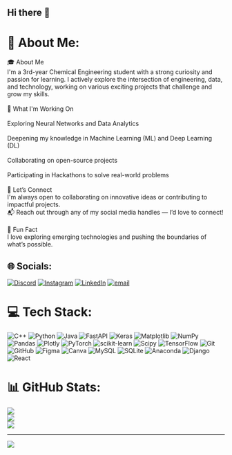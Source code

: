 ## Hi there 👋

<!--
**SuryaKameshMantha/SuryaKameshMantha** is a ✨ _special_ ✨ repository because its `README.md` (this file) appears on your GitHub profile.

Here are some ideas to get you started:

- 🔭 I’m currently working on ...
- 🌱 I’m currently learning ...
- 👯 I’m looking to collaborate on ...
- 🤔 I’m looking for help with ...
- 💬 Ask me about ...
- 📫 How to reach me: ...
- 😄 Pronouns: ...
- ⚡ Fun fact: ...
-->
# 💫 About Me:
🎓 About Me<br>I'm a 3rd-year Chemical Engineering student with a strong curiosity and passion for learning. I actively explore the intersection of engineering, data, and technology, working on various exciting projects that challenge and grow my skills.<br><br>🚀 What I'm Working On<br><br>Exploring Neural Networks and Data Analytics<br><br>Deepening my knowledge in Machine Learning (ML) and Deep Learning (DL)<br><br>Collaborating on open-source projects<br><br>Participating in Hackathons to solve real-world problems<br><br>🤝 Let’s Connect<br>I'm always open to collaborating on innovative ideas or contributing to impactful projects.<br>📬 Reach out through any of my social media handles — I’d love to connect!<br><br>🎉 Fun Fact<br>I love exploring emerging technologies and pushing the boundaries of what’s possible.


## 🌐 Socials:
[![Discord](https://img.shields.io/badge/Discord-%237289DA.svg?logo=discord&logoColor=white)](https://discord.gg/surya013198) [![Instagram](https://img.shields.io/badge/Instagram-%23E4405F.svg?logo=Instagram&logoColor=white)](https://instagram.com/m_suryakamesh) [![LinkedIn](https://img.shields.io/badge/LinkedIn-%230077B5.svg?logo=linkedin&logoColor=white)](https://linkedin.com/in/www.linkedin.com/in/surya-kamesh-mantha-5b0135292) [![email](https://img.shields.io/badge/Email-D14836?logo=gmail&logoColor=white)](mailto:suryakamesh.mantha.2005@gmail.com) 

# 💻 Tech Stack:
![C++](https://img.shields.io/badge/c++-%2300599C.svg?style=for-the-badge&logo=c%2B%2B&logoColor=white) ![Python](https://img.shields.io/badge/python-3670A0?style=for-the-badge&logo=python&logoColor=ffdd54) ![Java](https://img.shields.io/badge/java-%23ED8B00.svg?style=for-the-badge&logo=openjdk&logoColor=white) ![FastAPI](https://img.shields.io/badge/FastAPI-005571?style=for-the-badge&logo=fastapi) ![Keras](https://img.shields.io/badge/Keras-%23D00000.svg?style=for-the-badge&logo=Keras&logoColor=white) ![Matplotlib](https://img.shields.io/badge/Matplotlib-%23ffffff.svg?style=for-the-badge&logo=Matplotlib&logoColor=black) ![NumPy](https://img.shields.io/badge/numpy-%23013243.svg?style=for-the-badge&logo=numpy&logoColor=white) ![Pandas](https://img.shields.io/badge/pandas-%23150458.svg?style=for-the-badge&logo=pandas&logoColor=white) ![Plotly](https://img.shields.io/badge/Plotly-%233F4F75.svg?style=for-the-badge&logo=plotly&logoColor=white) ![PyTorch](https://img.shields.io/badge/PyTorch-%23EE4C2C.svg?style=for-the-badge&logo=PyTorch&logoColor=white) ![scikit-learn](https://img.shields.io/badge/scikit--learn-%23F7931E.svg?style=for-the-badge&logo=scikit-learn&logoColor=white) ![Scipy](https://img.shields.io/badge/SciPy-%230C55A5.svg?style=for-the-badge&logo=scipy&logoColor=%white) ![TensorFlow](https://img.shields.io/badge/TensorFlow-%23FF6F00.svg?style=for-the-badge&logo=TensorFlow&logoColor=white) ![Git](https://img.shields.io/badge/git-%23F05033.svg?style=for-the-badge&logo=git&logoColor=white) ![GitHub](https://img.shields.io/badge/github-%23121011.svg?style=for-the-badge&logo=github&logoColor=white) ![Figma](https://img.shields.io/badge/figma-%23F24E1E.svg?style=for-the-badge&logo=figma&logoColor=white) ![Canva](https://img.shields.io/badge/Canva-%2300C4CC.svg?style=for-the-badge&logo=Canva&logoColor=white) ![MySQL](https://img.shields.io/badge/mysql-4479A1.svg?style=for-the-badge&logo=mysql&logoColor=white) ![SQLite](https://img.shields.io/badge/sqlite-%2307405e.svg?style=for-the-badge&logo=sqlite&logoColor=white) ![Anaconda](https://img.shields.io/badge/Anaconda-%2344A833.svg?style=for-the-badge&logo=anaconda&logoColor=white) ![Django](https://img.shields.io/badge/django-%23092E20.svg?style=for-the-badge&logo=django&logoColor=white) ![React](https://img.shields.io/badge/react-%2320232a.svg?style=for-the-badge&logo=react&logoColor=%2361DAFB)
# 📊 GitHub Stats:
![](https://github-readme-stats.vercel.app/api?username=SuryaKameshMantha&theme=dark&hide_border=false&include_all_commits=false&count_private=false)<br/>
![](https://nirzak-streak-stats.vercel.app/?user=SuryaKameshMantha&theme=dark&hide_border=false)<br/>
![](https://github-readme-stats.vercel.app/api/top-langs/?username=SuryaKameshMantha&theme=dark&hide_border=false&include_all_commits=false&count_private=false&layout=compact)

---
[![](https://visitcount.itsvg.in/api?id=SuryaKameshMantha&icon=0&color=0)](https://visitcount.itsvg.in)

<!-- Proudly created with GPRM ( https://gprm.itsvg.in ) -->
